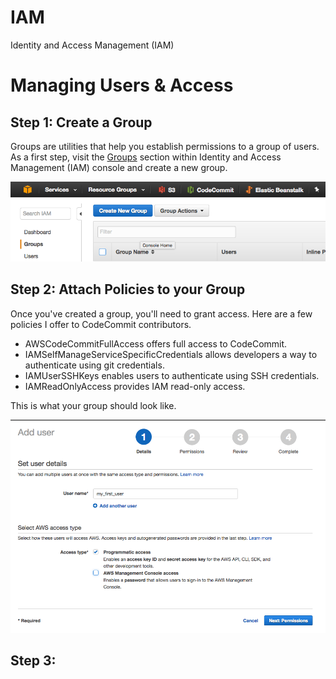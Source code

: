 # IAM 

Identity and Access Management (IAM)

# Managing Users & Access

## Step 1: Create a Group


Groups are utilities that help you establish permissions to a group of users. As a first step, visit the [Groups](https://console.aws.amazon.com/iam/home#/groups) section within Identity and Access Management (IAM) console and create a new group.

![GitHub Logo](images/aws-create-new-group.png)

## Step 2: Attach Policies to your Group

Once you've created a group, you'll need to grant access. Here are a few policies I offer to CodeCommit contributors.

- AWSCodeCommitFullAccess offers full access to CodeCommit.
- IAMSelfManageServiceSpecificCredentials allows developers a way to authenticate using git credentials.
- IAMUserSSHKeys enables users to authenticate using SSH credentials.
- IAMReadOnlyAccess provides IAM read-only access.

This is what your group should look like.

![GitHub Logo](images/aws-create-user.png)

## Step 3:


